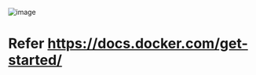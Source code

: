 ![image](https://user-images.githubusercontent.com/87894064/233773563-62f5372f-0fb0-4e5c-8b4d-a9af2d0493d3.png)

# Refer https://docs.docker.com/get-started/
